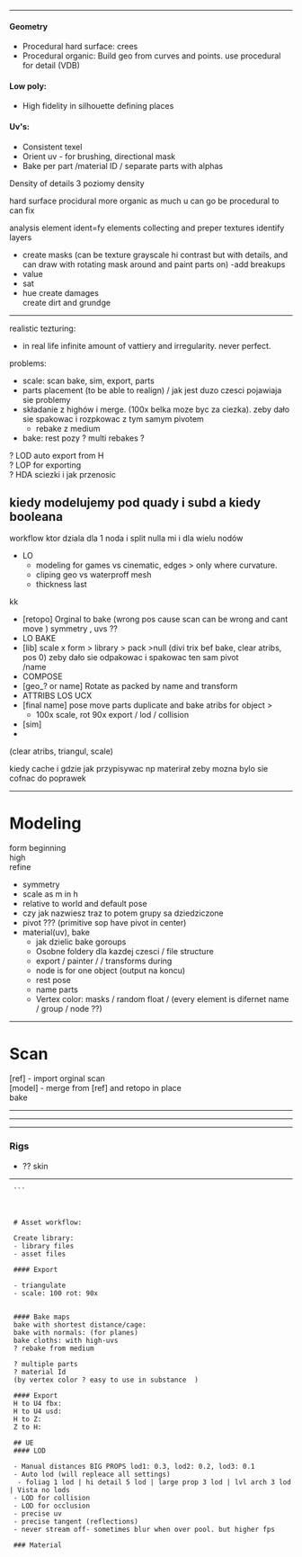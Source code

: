 





---


#### Geometry
   - Procedural hard surface: crees
   - Procedural organic: Build geo from curves and points. use procedural for detail (VDB)  

#### Low poly:
   - High fidelity in silhouette defining places

#### Uv's:
   - Consistent texel
   - Orient uv - for brushing, directional mask
   - Bake per part /material ID / separate parts with alphas  







   Density of details
   3 poziomy density


   hard surface procidural  more
   organic
   as much u can go be procedural to can fix

   analysis element
   ident=fy elements
   collecting and preper textures
   identify layers
   - create masks (can be texture grayscale hi contrast but with details, and can draw with rotating mask around and paint parts on)
   -add  breakups
   - value
   - sat
   - hue
  create damages  
  create dirt and grundge
   ---------

   realistic tezturing:
   - in real life infinite amount of vattiery and irregularity. never perfect.



   problems:
   - scale: scan bake, sim, export, parts
   - parts placement (to be able to realign) / jak jest duzo czesci pojawiaja sie problemy
   - składanie z highów i merge. (100x belka moze byc za ciezka). zeby dało sie spakowac i rozpkowac z tym samym pivotem
       - rebake z medium
   - bake: rest pozy ? multi rebakes ?

   ? LOD auto export from H     
   ? LOP for exporting    
   ? HDA  sciezki i jak przenosic   


   kiedy modelujemy pod quady i subd a kiedy booleana
   ---
   workflow ktor dziala dla 1 noda i split nulla mi i dla wielu nodów


   - LO
      - modeling for games vs cinematic, edges > only where curvature.
      - cliping geo vs waterproff mesh
      - thickness last  

kk
   - [retopo] Orginal to bake (wrong pos cause scan can be wrong and cant move ) symmetry , uvs ??
   - LO BAKE
   - [lib] scale x form > library > pack >null  (divi trix bef bake, clear
   atribs, pos 0) zeby dało sie odpakowac i spakowac ten sam pivot  
    /name
   - COMPOSE
   - [geo_? or name] Rotate as packed  by name and transform
   - ATTRIBS LOS UCX
   - [final name] pose move parts duplicate and bake atribs for object >
       - 100x scale, rot 90x export / lod / collision
   - [sim]
   -

   (clear atribs, triangul, scale)

   kiedy cache i gdzie
   jak przypisywac np materirał zeby mozna bylo sie cofnac do poprawek

   ----
   # Modeling

   form beginning     
   high   
   refine   


   - symmetry  
   - scale as m in h
   - relative to world and default pose
   - czy jak nazwiesz traz to potem grupy sa dziedziczone
   - pivot ??? (primitive sop have pivot in center)
   - material(uv), bake
      - jak dzielic bake goroups
      - Osobne foldery dla kazdej czesci  / file structure
       - export / painter /  / transforms during
       - node is for one object (output na koncu)
       - rest pose
       - name parts  
       - Vertex color: masks / random float /
       (every element is difernet name / group / node ??)


   ----
   # Scan

   [ref] - import orginal scan   
   [model] - merge from [ref] and retopo in place   
   bake


   ----

   ----

   ---  

   ### Rigs
   - ?? skin


   ---

     ```



     # Asset workflow:

     Create library:
     - library files
     - asset files

     #### Export

     - triangulate
     - scale: 100 rot: 90x


     #### Bake maps  
     bake with shortest distance/cage:
     bake with normals: (for planes)
     bake cloths: with high-uvs   
     ? rebake from medium  

     ? multiple parts
     ? material Id
     (by vertex color ? easy to use in substance  )

     #### Export
     H to U4 fbx:  
     H to U4 usd:  
     H to Z:  
     Z to H:  

     ## UE
     #### LOD

     - Manual distances BIG PROPS lod1: 0.3, lod2: 0.2, lod3: 0.1  
     - Auto lod (will repleace all settings)
      - foliag 1 lod | hi detail 5 lod | large prop 3 lod | lvl arch 3 lod | Vista no lods    
     - LOD for collision
     - LOD for occlusion
     - precise uv
     - precise tangent (reflections)
     - never stream off- sometimes blur when over pool. but higher fps

     ### Material


   ```
